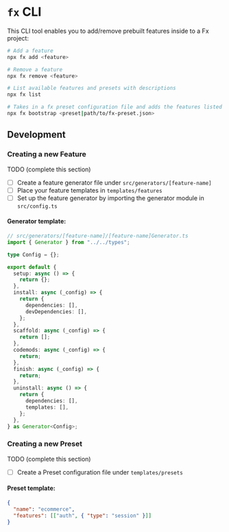 # `fx` CLI

This CLI tool enables you to add/remove prebuilt features inside to a Fx project:

```bash
# Add a feature
npx fx add <feature>

# Remove a feature
npx fx remove <feature>

# List available features and presets with descriptions
npx fx list

# Takes in a fx preset configuration file and adds the features listed
npx fx bootstrap <preset|path/to/fx-preset.json>
```

## Development

### Creating a new Feature

TODO (complete this section)

- [ ] Create a feature generator file under `src/generators/[feature-name]`
- [ ] Place your feature templates in `templates/features`
- [ ] Set up the feature generator by importing the generator module in `src/config.ts`

#### Generator template:

```ts
// src/generators/[feature-name]/[feature-name]Generator.ts
import { Generator } from "../../types";

type Config = {};

export default {
  setup: async () => {
    return {};
  },
  install: async (_config) => {
    return {
      dependencies: [],
      devDependencies: [],
    };
  },
  scaffold: async (_config) => {
    return [];
  },
  codemods: async (_config) => {
    return;
  },
  finish: async (_config) => {
    return;
  },
  uninstall: async () => {
    return {
      dependencies: [],
      templates: [],
    };
  },
} as Generator<Config>;
```

### Creating a new Preset

TODO (complete this section)

- [ ] Create a Preset configuration file under `templates/presets`

#### Preset template:

```json
{
  "name": "ecommerce",
  "features": [["auth", { "type": "session" }]]
}
```
